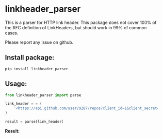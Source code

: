 # linkheader_parser

This is a parser for HTTP link header. This package does not cover 100% of the RFC definition of LinkHeaders, but should work in 99% of common cases.

Please report any issue on github.

## Install package:
```
pip install linkheader_parser
```

## Usage:

```python
from linkheader_parser import parse

link_header = = (
    '<https://api.github.com/user/9287/repos?client_id=1&client_secret=2&page=2&per_page=100>; rel="next", <https://api.github.com/user/9287/repos?client_id=1&client_secret=2&page=3&per_page=100>; rel="last"'
)

result = parse(link_header)
```

**Result:**

```

```
